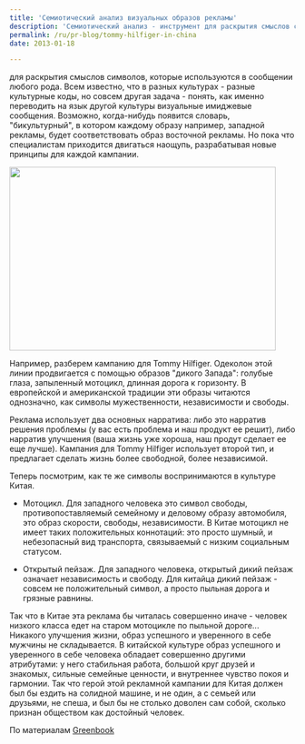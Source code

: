 ```yaml
---
title: 'Семиотический анализ визуальных образов рекламы'
description: 'Семиотический анализ - инструмент для раскрытия смыслов символов, которые используются в сообщении любого рода. Всем известно, что в разных культурах - разные культурные коды, но совсем другая задача - понять, как именно переводить на язык другой культуры визуальные имиджевые сообщения.'
permalink: /ru/pr-blog/tommy-hilfiger-in-china
date: 2013-01-18

---
```


для раскрытия смыслов символов, которые используются в сообщении любого рода.  Всем известно, что в разных культурах - разные культурные коды, но совсем другая задача - понять, как именно переводить на язык другой культуры визуальные имиджевые сообщения. Возможно, когда-нибудь появится словарь, "бикультурный", в котором каждому образу например, западной рекламы, будет соответствовать образ восточной рекламы. Но пока что специалистам приходится двигаться наощупь, разрабатывая новые принципы для каждой кампании.

<img src="{{ site.assets }}/upload/hilfiger-advertisement.jpg" alt="" class="post__img" width="469" height="323">

Например, разберем кампанию для Tommy Hilfiger. Одеколон этой линии продвигается с помощью образов "дикого Запада": голубые глаза, запыленный мотоцикл, длинная дорога к горизонту. В европейской и американской традиции эти образы читаются однозначно, как символы мужественности, независимости и свободы.

Реклама использует два основных нарратива: либо это нарратив решения проблемы (у вас есть проблема и наш продукт ее решит), либо нарратив улучшения (ваша жизнь уже хороша, наш продут сделает ее еще лучше). Кампания для Tommy Hilfiger использует второй тип, и предлагает сделать жизнь более свободной, более независимой.

Теперь посмотрим, как те же символы воспринимаются в культуре Китая.

* Мотоцикл. Для западного человека это символ свободы, противопоставляемый семейному и деловому образу автомобиля, это образ скорости, свободы, независимости. В Китае мотоцикл не имеет таких положительных коннотаций:  это просто шумный, и небезопасный вид транспорта, связываемый с низким социальным статусом.

* Открытый пейзаж. Для западного человека, открытый дикий пейзаж означает независимость и свободу. Для китайца дикий пейзаж - совсем не положительный символ, а просто пыльная дорога и грязные равнины.

Так что в Китае эта реклама бы читалась совершенно иначе - человек низкого класса едет на старом мотоцикле по пыльной дороге... Никакого улучшения жизни, образ успешного и уверенного в себе мужчины не складывается. В китайской культуре  образ успешного и уверенного в себе человека обладает совершенно другими атрибутами: у него стабильная работа, большой круг друзей и знакомых, сильные семейные ценности, и  внутреннее чувство покоя и гармонии. Так что герой этой рекламной кампании для Китая должен был бы ездить на солидной машине, и не один, а с семьей или друзьями, не спеша, и был бы не столько доволен сам собой, сколько признан обществом как достойный человек.

По материалам <a href="https://www.greenbook.org/marketing-research.cfm/advertising-decoded-the-importance-of-cultural-context"> Greenbook</a>

